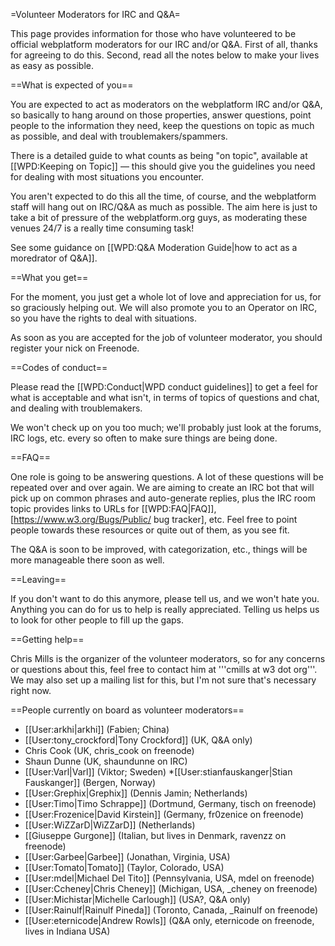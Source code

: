 =Volunteer Moderators for IRC and Q&A=

This page provides information for those who have volunteered to be official webplatform moderators for our IRC and/or Q&A. First of all, thanks for agreeing to do this. Second, read all the notes below to make your lives as easy as possible.

==What is expected of you==

You are expected to act as moderators on the webplatform IRC and/or Q&A, so basically to hang around on those properties, answer questions, point people to the information they need, keep the questions on topic as much as possible, and deal with troublemakers/spammers.

There is a detailed guide to what counts as being "on topic", available at [[WPD:Keeping on Topic]] — this should give you the guidelines you need for dealing with most situations you encounter.

You aren't expected to do this all the time, of course, and the webplatform staff will hang out on IRC/Q&A as much as possible. The aim here is just to take a bit of pressure of the webplatform.org guys, as moderating these venues 24/7 is a really time consuming task!

See some guidance on [[WPD:Q&A Moderation Guide|how to act as a moredrator of Q&A]].

==What you get==

For the moment, you just get a whole lot of love and appreciation for us, for so graciously helping out. We will also promote you to an Operator on IRC, so you have the rights to deal with situations.

As soon as you are accepted for the job of volunteer moderator, you should register your nick on Freenode.

==Codes of conduct==

Please read the [[WPD:Conduct|WPD conduct guidelines]] to get a feel for what is acceptable and what isn't, in terms of topics of questions and chat, and dealing with troublemakers.

We won't check up on you too much; we'll probably just look at the forums, IRC logs, etc. every so often to make sure things are being done.

==FAQ==

One role is going to be answering questions. A lot of these questions will be repeated over and over again. We are aiming to create an IRC bot that will pick up on common phrases and auto-generate replies, plus the IRC room topic provides links to URLs for [[WPD:FAQ|FAQ]], [https://www.w3.org/Bugs/Public/ bug tracker], etc. Feel free to point people towards these resources or quite out of them, as you see fit.

The Q&A is soon to be improved, with categorization, etc., things will be more manageable there soon as well.

==Leaving==

If you don't want to do this anymore, please tell us, and we won't hate you. Anything you can do for us to help is really appreciated. Telling us helps us to look for other people to fill up the gaps.

==Getting help==

Chris Mills is the organizer of the volunteer moderators, so for any concerns or questions about this, feel free to contact him at '''cmills at w3 dot org'''. We may also set up a mailing list for this, but I'm not sure that's necessary right now.

==People currently on board as volunteer moderators==

* [[User:arkhi|arkhi]] (Fabien; China)
* [[User:tony_crockford|Tony Crockford]] (UK, Q&A only)
* Chris Cook (UK, chris_cook on freenode)
* Shaun Dunne (UK, shaundunne on IRC)
* [[User:Varl|Varl]] (Viktor; Sweden)
*[[User:stianfauskanger|Stian Fauskanger]] (Bergen, Norway)
* [[User:Grephix|Grephix]] (Dennis Jamin; Netherlands)
* [[User:Timo|Timo Schrappe]] (Dortmund, Germany, tisch on freenode)
* [[User:Frozenice|David Kirstein]] (Germany, fr0zenice on freenode)
* [[User:WiZZarD|WiZZarD]] (Netherlands)
* [[Giuseppe Gurgone]] (Italian, but lives in Denmark, ravenzz on freenode)
* [[User:Garbee|Garbee]] (Jonathan, Virginia, USA)
* [[User:Tomato|Tomato]] (Taylor, Colorado, USA)
* [[User:mdel|Michael Del Tito]] (Pennsylvania, USA, mdel on freenode)
* [[User:Ccheney|Chris Cheney]] (Michigan, USA, _cheney on freenode)
* [[User:Michistar|Michelle Carlough]] (USA?, Q&A only)
* [[User:Rainulf|Rainulf Pineda]] (Toronto, Canada, _Rainulf on freenode)
* [[User:eternicode|Andrew Rowls]] (Q&A only, eternicode on freenode, lives in Indiana USA)